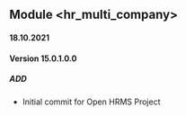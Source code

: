 ## Module <hr_multi_company>

#### 18.10.2021
#### Version 15.0.1.0.0
##### ADD
- Initial commit for Open HRMS Project
